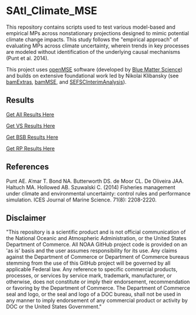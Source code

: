 # SAtl_Climate_MSE

This repository contains scripts used to test various model-based and empirical MPs across nonstationary projections designed to mimic potential climate change impacts. This study follows the "empirical approach" of evaluating MPs across climate uncertainty, wherein trends in key processes are modeled without identification of the underlying causal mechanisms (Punt et al. 2014). 

This project uses [openMSE](https://openmse.com/) software (developed by [Blue Matter Science](https://www.bluematterscience.com/)) and builds on extensive foundational work led by Nikolai Klibansky (see [bamExtras](https://github.com/nikolaifish/bamExtras), [bamMSE](https://github.com/nikolaifish/bamMSE), and [SEFSCInterimAnalysis](https://github.com/nikolaifish/SEFSCInterimAnalysis)).


## Results
[Get All Results Here](https://htmlpreview.github.io/?https://github.com/CassidyPeterson-NOAA/SAtl_Climate_MSE/blob/main/SAtl_ClimateMSE_Results.html)

[Get VS Results Here](https://htmlpreview.github.io/?https://github.com/CassidyPeterson-NOAA/SAtl_Climate_MSE/blob/main/VS_SAtl_Climate_MSE_Results.html)

[Get BSB Results Here](https://htmlpreview.github.io/?https://github.com/CassidyPeterson-NOAA/SAtl_Climate_MSE/blob/main/BSB_SAtl_Climate_MSE_Results.html)

[Get RP Results Here](https://htmlpreview.github.io/?https://github.com/CassidyPeterson-NOAA/SAtl_Climate_MSE/blob/main/RP_SAtl_Climate_MSE_Results.html)

## References
Punt AE. A’mar T. Bond NA. Butterworth DS. de Moor CL. De Oliveira JAA. Haltuch MA. Hollowed AB. Szuwalski C. (2014) Fisheries management under climate and environmental uncertainty: control rules and performance simulation. ICES Journal of Marine Science. 71(8): 2208-2220. 


## Disclaimer
"This repository is a scientific product and is not official communication of the National Oceanic and Atmospheric Administration, or the United States Department of Commerce. All NOAA GitHub project code is provided on an 'as is' basis and the user assumes responsibility for its use. Any claims against the Department of Commerce or Department of Commerce bureaus stemming from the use of this GitHub project will be governed by all applicable Federal law. Any reference to specific commercial products, processes, or services by service mark, trademark, manufacturer, or otherwise, does not constitute or imply their endorsement, recommendation or favoring by the Department of Commerce. The Department of Commerce seal and logo, or the seal and logo of a DOC bureau, shall not be used in any manner to imply endorsement of any commercial product or activity by DOC or the United States Government."
